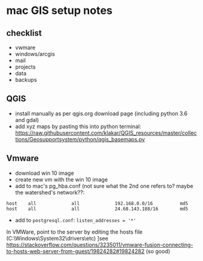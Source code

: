 # mac GIS setup notes

## checklist

- vwmare
- windows/arcgis
- mail
- projects
- data
- backups


## QGIS
- install manually as per qgis.org download page (including python 3.6 and gdal)
- add xyz maps by pasting this into python terminal: https://raw.githubusercontent.com/klakar/QGIS_resources/master/collections/Geosupportsystem/python/qgis_basemaps.py


## Vmware

- download win 10 image
- create new vm with the win 10 image
- add to mac's pg_hba.conf (not sure what the 2nd one refers to? maybe the watershed's network??:
```
host    all             all             192.168.0.0/16          md5
host    all             all             24.68.143.188/16        md5
```
- add to `postgresql.conf`:
`listen_addresses = '*'`

In VMWare, point to the server by editing the hosts file (C:\Windows\System32\drivers\etc)
]see https://stackoverflow.com/questions/3235011/vmware-fusion-connecting-to-hosts-web-server-from-guest/19824282#19824282 (so good)


